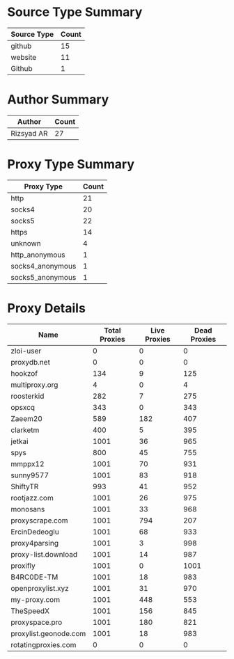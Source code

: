 # Source Type Summary

| Source Type | Count |
|-------------|-------|
| github | 15 |
| website | 11 |
| Github | 1 |


# Author Summary

| Author | Count |
|--------|-------|
| Rizsyad AR | 27 |


# Proxy Type Summary

| Proxy Type | Count |
|------------|-------|
| http | 21 |
| socks4 | 20 |
| socks5 | 22 |
| https | 14 |
| unknown | 4 |
| http_anonymous | 1 |
| socks4_anonymous | 1 |
| socks5_anonymous | 1 |


# Proxy Details

| Name | Total Proxies | Live Proxies | Dead Proxies |
|------|---------------|--------------|---------------|
| zloi-user | 0 | 0 | 0 |
| proxydb.net | 0 | 0 | 0 |
| hookzof | 134 | 9 | 125 |
| multiproxy.org | 4 | 0 | 4 |
| roosterkid | 282 | 7 | 275 |
| opsxcq | 343 | 0 | 343 |
| Zaeem20 | 589 | 182 | 407 |
| clarketm | 400 | 5 | 395 |
| jetkai | 1001 | 36 | 965 |
| spys | 800 | 45 | 755 |
| mmppx12 | 1001 | 70 | 931 |
| sunny9577 | 1001 | 83 | 918 |
| ShiftyTR | 993 | 41 | 952 |
| rootjazz.com | 1001 | 26 | 975 |
| monosans | 1001 | 33 | 968 |
| proxyscrape.com | 1001 | 794 | 207 |
| ErcinDedeoglu | 1001 | 68 | 933 |
| proxy4parsing | 1001 | 3 | 998 |
| proxy-list.download | 1001 | 14 | 987 |
| proxifly | 1001 | 0 | 1001 |
| B4RC0DE-TM | 1001 | 18 | 983 |
| openproxylist.xyz | 1001 | 31 | 970 |
| my-proxy.com | 1001 | 448 | 553 |
| TheSpeedX | 1001 | 156 | 845 |
| proxyspace.pro | 1001 | 180 | 821 |
| proxylist.geonode.com | 1001 | 18 | 983 |
| rotatingproxies.com | 0 | 0 | 0 |
